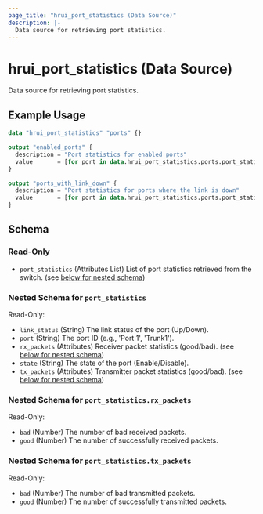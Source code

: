 ```yaml
---
page_title: "hrui_port_statistics (Data Source)"
description: |-
  Data source for retrieving port statistics.
---
```


# hrui_port_statistics (Data Source)

Data source for retrieving port statistics.

## Example Usage

```terraform
data "hrui_port_statistics" "ports" {}

output "enabled_ports" {
  description = "Port statistics for enabled ports"
  value       = [for port in data.hrui_port_statistics.ports.port_statistics : port if port.state == "Enable"]
}

output "ports_with_link_down" {
  description = "Port statistics for ports where the link is down"
  value       = [for port in data.hrui_port_statistics.ports.port_statistics : port if port.link_status == "Down"]
}
```

<!-- schema generated by tfplugindocs -->
## Schema

### Read-Only

- `port_statistics` (Attributes List) List of port statistics retrieved from the switch. (see [below for nested schema](#nestedatt--port_statistics))

<a id="nestedatt--port_statistics"></a>
### Nested Schema for `port_statistics`

Read-Only:

- `link_status` (String) The link status of the port (Up/Down).
- `port` (String) The port ID (e.g., 'Port 1', 'Trunk1').
- `rx_packets` (Attributes) Receiver packet statistics (good/bad). (see [below for nested schema](#nestedatt--port_statistics--rx_packets))
- `state` (String) The state of the port (Enable/Disable).
- `tx_packets` (Attributes) Transmitter packet statistics (good/bad). (see [below for nested schema](#nestedatt--port_statistics--tx_packets))

<a id="nestedatt--port_statistics--rx_packets"></a>
### Nested Schema for `port_statistics.rx_packets`

Read-Only:

- `bad` (Number) The number of bad received packets.
- `good` (Number) The number of successfully received packets.


<a id="nestedatt--port_statistics--tx_packets"></a>
### Nested Schema for `port_statistics.tx_packets`

Read-Only:

- `bad` (Number) The number of bad transmitted packets.
- `good` (Number) The number of successfully transmitted packets.


